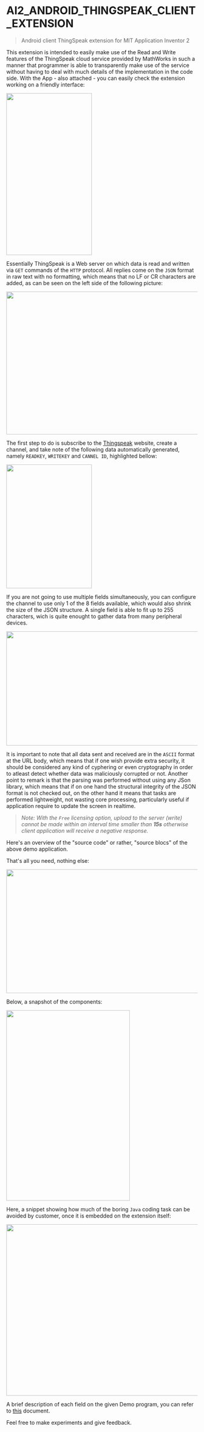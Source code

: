 # AI2_ANDROID_THINGSPEAK_CLIENT_EXTENSION

> Android client ThingSpeak extension for MIT Application Inventor 2   <img src="https://github.com/aluis-rcastro/AI2_ANDROID_THINGSPEAK_CLIENT_EXTENSION/blob/master/res/IconTS.png?raw=true" alt="" >

This extension is intended to easily make use of the Read and Write features of the ThingSpeak cloud service provided by MathWorks in such a manner that programmer is able to transparently make use of the service without having to deal with much details of the implementation in the code side. With the App - also attached - you can easily check the extension working on a friendly interface:
 
<img src="https://github.com/aluis-rcastro/AI2_ANDROID_THINGSPEAK_CLIENT_EXTENSION/blob/master/res/AppRunning.png" alt="" width="225" height="425">

Essentially ThingSpeak is a Web server on which data is read and written via `GET` commands of the `HTTP` protocol. All replies come on the `JSON` format in raw text with no formatting, which means that no LF or CR characters are added, as can be seen on the left side of the following picture:

<img src="https://github.com/aluis-rcastro/AI2_ANDROID_THINGSPEAK_CLIENT_EXTENSION/blob/master/res/JSonFormatter.png" alt="" width="750" height="375">

The first step to do is subscribe to the [Thingspeak](https://pages.github.com/) website, create a channel, and take note of the following data automatically generated, namely `READKEY`, `WRITEKEY` and `CANNEL ID`, highlighted bellow:

<img src="https://github.com/aluis-rcastro/AI2_ANDROID_THINGSPEAK_CLIENT_EXTENSION/blob/master/res/ThingSpeak.png" alt="" width="225" height="325">

If you are not going to use multiple fields simultaneously, you can configure the channel to use only 1 of the 8 fields available, which would also shrink the size of the JSON structure. A single field is able to fit up to 255 characters, wich is quite enought to gather data from many peripheral devices.

<img src="https://github.com/aluis-rcastro/AI2_ANDROID_THINGSPEAK_CLIENT_EXTENSION/blob/master/res/Channel.png" alt="" width="625" height="300">

It is important to note that all data sent and received are in the `ASCII` format at the URL body, which means that if one wish provide extra security, it should be considered any kind of cyphering or even cryptography in order to atleast detect whether data was maliciously corrupted or not. Another point to remark is that the parsing was performed without using any JSon library, which means that if on one hand the structural integrity of the JSON format is not checked out, on the other hand it means that tasks are performed lightweight, not wasting core processing, particularly useful if application require to update the screen in realtime.

> *Note: With the `Free` licensing option, upload to the server (write) cannot be made within an interval time smaller than **15s** otherwise client application will receive a negative response.*

Here's an overview of the "source code" or rather, "source blocs" of the above demo application.

That's all you need, nothing else:

<img src="https://github.com/aluis-rcastro/AI2_ANDROID_THINGSPEAK_CLIENT_EXTENSION/blob/master/res/AppProject.png" alt="" width="725" height="325">

Below, a snapshot of the components:

<img src="https://github.com/aluis-rcastro/AI2_ANDROID_THINGSPEAK_CLIENT_EXTENSION/blob/master/res/Components.png?raw=true" alt="" width="325" height="500">

Here, a snippet showing how much of the boring `Java` coding task can be avoided by customer, once it is embedded on the extension itself:

<img src="https://github.com/aluis-rcastro/AI2_ANDROID_THINGSPEAK_CLIENT_EXTENSION/blob/master/res/Snippet.png?raw=true" alt="" width="1200" height="450">

A brief description of each field on the given Demo program, you can refer to  [this](https://github.com/aluis-rcastro/AI2_ANDROID_THINGSPEAK_CLIENT_EXTENSION/blob/master/doc/usage.txt) document.

Feel free to make experiments and give feedback.

